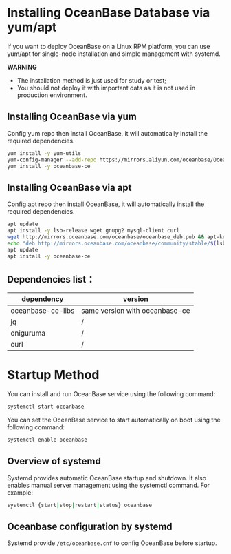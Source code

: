 # Installing OceanBase Database via yum/apt
If you want to deploy OceanBase on a Linux RPM platform, you can use yum/apt for single-node installation and simple management with systemd.

**WARNING**

- The installation method is just used for study or test;
- You should not deploy it with important data as it is not used in production environment.

## Installing OceanBase via yum
Config yum repo then install OceanBase, it will automatically install the required dependencies.
```bash
yum install -y yum-utils
yum-config-manager --add-repo https://mirrors.aliyun.com/oceanbase/OceanBase.repo
yum install -y oceanbase-ce
```

## Installing OceanBase via apt
Config apt repo then install OceanBase, it will automatically install the required dependencies.
```bash
apt update
apt install -y lsb-release wget gnupg2 mysql-client curl
wget http://mirrors.oceanbase.com/oceanbase/oceanbase_deb.pub && apt-key add oceanbase_deb.pub
echo "deb http://mirrors.oceanbase.com/oceanbase/community/stable/$(lsb_release -is | awk '{print tolower($0)}')/$(lsb_release -cs)/$(dpkg --print-architecture)/ ./" | tee -a /etc/apt/sources.list.d/oceanbase.list
apt update
apt install -y oceanbase-ce
```

## Dependencies list：
| dependency | version |
|-------|-------|
| oceanbase-ce-libs | same version with oceanbase-ce |
| jq | / |
| oniguruma | / |
| curl | / |

# Startup Method
You can install and run OceanBase service using the following command:
```bash
systemctl start oceanbase
```
You can set the OceanBase service to start automatically on boot using the following command:
```bash
systemctl enable oceanbase
```

## Overview of systemd
Systemd provides automatic OceanBase startup and shutdown. It also enables manual server management using the systemctl command. For example:
```bash
systemctl {start|stop|restart|status} oceanbase
```

## Oceanbase configuration by systemd
Systemd provide `/etc/oceanbase.cnf` to config OceanBase before startup.
